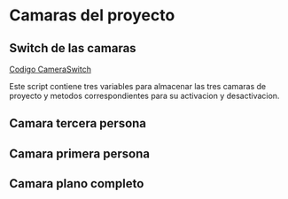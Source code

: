 # Camaras del proyecto

## Switch de las camaras 

[Codigo CameraSwitch](Assets/Scripts/CameraSwitch.cs)

Este script contiene tres variables para almacenar las tres camaras de proyecto y metodos correspondientes para su activacion y desactivacion.

## Camara tercera persona

## Camara primera persona

## Camara plano completo
